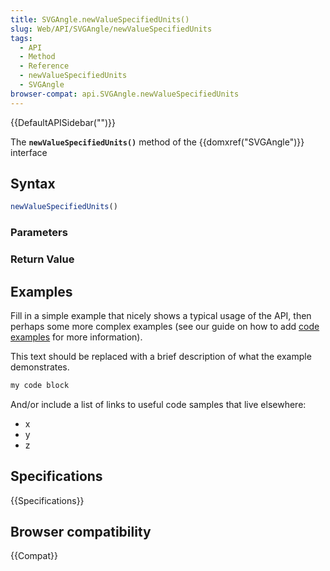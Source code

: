 ```yaml
---
title: SVGAngle.newValueSpecifiedUnits()
slug: Web/API/SVGAngle/newValueSpecifiedUnits
tags:
  - API
  - Method
  - Reference
  - newValueSpecifiedUnits
  - SVGAngle
browser-compat: api.SVGAngle.newValueSpecifiedUnits
---
```

{{DefaultAPISidebar("")}}

The **`newValueSpecifiedUnits()`** method of the {{domxref("SVGAngle")}} interface 

## Syntax

```js
newValueSpecifiedUnits()
```

### Parameters



### Return Value



## Examples

Fill in a simple example that nicely shows a typical usage of the API, then perhaps some more complex examples (see our guide on how to add [code examples](/en-US/docs/MDN/Contribute/Structures/Code_examples) for more information).

This text should be replaced with a brief description of what the example demonstrates.

```js
my code block
```

And/or include a list of links to useful code samples that live elsewhere:

*   x
*   y
*   z

## Specifications

{{Specifications}}

## Browser compatibility

{{Compat}}

